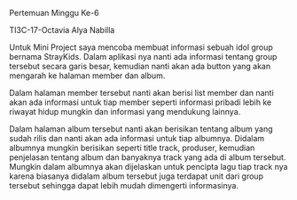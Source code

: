 Pertemuan Minggu Ke-6

TI3C-17-Octavia Alya Nabilla

Untuk Mini Project saya mencoba membuat informasi sebuah idol group bernama StrayKids. Dalam aplikasi nya nanti ada informasi tentang group tersebut secara garis besar, kemudian nanti akan ada button yang akan mengarah ke halaman member dan album. 

Dalam halaman member tersebut nanti akan berisi list member dan nanti akan ada informasi untuk tiap member seperti informasi pribadi lebih ke riwayat hidup mungkin dan informasi yang mendukung lainnya.

Dalam halaman album tersebut nanti akan berisikan tentang album yang sudah rilis dan nanti akan ada informasi untuk tiap albumnya. Didalam albumnya mungkin berisikan seperti title track, produser, kemudian penjelasan tentang album dan banyaknya track yang ada di album tersebut. Mungkin dalam albumnya akan dijelaskan untuk pencipta lagu tiap track nya karena biasanya didalam album tersebut juga terdapat unit dari group tersebut sehingga dapat lebih mudah dimengerti informasinya.